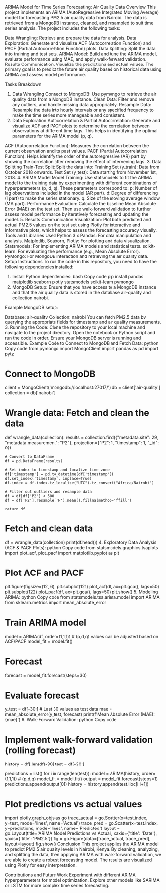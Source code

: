 ARIMA Model for Time Series Forecasting: Air Quality Data
Overview
This project implements an ARIMA (AutoRegressive Integrated Moving Average) model for forecasting PM2.5 air quality data from Nairobi. The data is retrieved from a MongoDB instance, cleaned, and resampled to suit time series analysis. The project includes the following tasks:

Data Wrangling: Retrieve and prepare the data for analysis.
Data Exploration: Generate and visualize ACF (Autocorrelation Function) and PACF (Partial Autocorrelation Function) plots.
Data Splitting: Split the data into training and test sets.
ARIMA Model: Build and tune the ARIMA model, evaluate performance using MAE, and apply walk-forward validation.
Results Communication: Visualize the predictions and actual values.
The primary goal is to predict the future air quality based on historical data using ARIMA and assess model performance.

Tasks Breakdown
1. Data Wrangling
Connect to MongoDB: Use pymongo to retrieve the air quality data from a MongoDB instance.
Clean Data: Filter and remove any outliers, and handle missing data appropriately.
Resample Data: Resample the data into hourly intervals or any specified frequency to make the time series more manageable and consistent.
2. Data Exploration
Autocorrelation & Partial Autocorrelation: Generate and visualize ACF and PACF plots to determine the correlation between observations at different time lags. This helps in identifying the optimal parameters for the ARIMA model (p, q).

ACF (Autocorrelation Function): Measures the correlation between the current observation and its past values.
PACF (Partial Autocorrelation Function): Helps identify the order of the autoregressive (AR) part by showing the correlation after removing the effect of intervening lags.
3. Data Splitting
Train-Test Split: Split the data into:
Training Set (y_train): Data from October 2018 onwards.
Test Set (y_test): Data starting from November 1st, 2018.
4. ARIMA Model
Model Training: Use statsmodels to fit the ARIMA model to the training data by experimenting with different combinations of hyperparameters (p, d, q). These parameters correspond to:
p: Number of lag observations included in the model (AR part).
d: Degree of differencing (I part) to make the series stationary.
q: Size of the moving average window (MA part).
Performance Evaluation: Calculate the baseline Mean Absolute Error (MAE) on the test set. Then use walk-forward validation to further assess model performance by iteratively forecasting and updating the model.
5. Results Communication
Visualization: Plot both predicted and actual PM2.5 values on the test set using Plotly for interactive and informative plots, which helps to assess the forecasting accuracy visually.
Tools and Libraries Used
Python 3.x
Pandas: For data manipulation and analysis.
Matplotlib, Seaborn, Plotly: For plotting and data visualization.
Statsmodels: For implementing ARIMA models and statistical tests.
scikit-learn: For evaluating the performance (e.g., Mean Absolute Error).
PyMongo: For MongoDB interaction and retrieving the air quality data.
Setup Instructions
To run the code in this repository, you need to have the following dependencies installed:

1. Install Python dependencies:
bash
Copy code
pip install pandas matplotlib seaborn plotly statsmodels scikit-learn pymongo
2. MongoDB Setup:
Ensure that you have access to a MongoDB instance and that the air quality data is stored in the database air-quality and collection nairobi.

Example MongoDB setup:

Database: air-quality
Collection: nairobi
You can fetch PM2.5 data by querying the appropriate fields for timestamp and air quality measurements.
3. Running the Code:
Clone the repository to your local machine and navigate to the project directory.
Open the notebook or Python script and run the code in order. Ensure your MongoDB server is running and accessible.
Example Code to Connect to MongoDB and Fetch Data:
python
Copy code
from pymongo import MongoClient
import pandas as pd
import pytz

# Connect to MongoDB
client = MongoClient('mongodb://localhost:27017/')
db = client['air-quality']
collection = db['nairobi']

# Wrangle data: Fetch and clean the data
def wrangle_data(collection):
    results = collection.find({"metadata.site": 29, "metadata.measurement": "P2"}, 
                               projection={"P2": 1, "timestamp": 1, "_id": 0})
    
    # Convert to DataFrame
    df = pd.DataFrame(results)
    
    # Set index to timestamp and localize time zone
    df['timestamp'] = pd.to_datetime(df['timestamp'])
    df.set_index('timestamp', inplace=True)
    df.index = df.index.tz_localize("UTC").tz_convert("Africa/Nairobi")
    
    # Filter out outliers and resample data
    df = df[df['P2'] < 500]
    df = df['P2'].resample('H').mean().fillna(method='ffill')
    
    return df

# Fetch and clean data
df = wrangle_data(collection)
print(df.head())
4. Exploratory Data Analysis (ACF & PACF Plots):
python
Copy code
from statsmodels.graphics.tsaplots import plot_acf, plot_pacf
import matplotlib.pyplot as plt

# Plot ACF and PACF
plt.figure(figsize=(12, 6))
plt.subplot(121)
plot_acf(df, ax=plt.gca(), lags=50)
plt.subplot(122)
plot_pacf(df, ax=plt.gca(), lags=50)
plt.show()
5. Modeling ARIMA:
python
Copy code
from statsmodels.tsa.arima.model import ARIMA
from sklearn.metrics import mean_absolute_error

# Train ARIMA model
model = ARIMA(df, order=(1,1,1))  # (p,d,q) values can be adjusted based on ACF/PACF
model_fit = model.fit()

# Forecast
forecast = model_fit.forecast(steps=30)

# Evaluate forecast
y_test = df[-30:]  # Last 30 values as test data
mae = mean_absolute_error(y_test, forecast)
print(f'Mean Absolute Error (MAE): {mae}')
6. Walk-Forward Validation:
python
Copy code
# Implement walk-forward validation (rolling forecast)
history = df[:len(df)-30]
test = df[-30:]

predictions = list()
for i in range(len(test)):
    model = ARIMA(history, order=(1,1,1))  # (p,d,q)
    model_fit = model.fit()
    output = model_fit.forecast(steps=1)
    predictions.append(output[0])
    history = history.append(test.iloc[i:i+1])

# Plot predictions vs actual values
import plotly.graph_objs as go
trace_actual = go.Scatter(x=test.index, y=test, mode='lines', name='Actual')
trace_pred = go.Scatter(x=test.index, y=predictions, mode='lines', name='Predicted')
layout = go.Layout(title='ARIMA Model Predictions vs Actual',
                   xaxis={'title': 'Date'},
                   yaxis={'title': 'PM2.5'})
fig = go.Figure(data=[trace_actual, trace_pred], layout=layout)
fig.show()
Conclusion
This project applies the ARIMA model to predict PM2.5 air quality levels in Nairobi, Kenya. By cleaning, analyzing, and splitting the data, then applying ARIMA with walk-forward validation, we are able to create a robust forecasting model. The results are visualized using Plotly for easy interpretation.

Contributions and Future Work
Experiment with different ARIMA hyperparameters for model optimization.
Explore other models like SARIMA or LSTM for more complex time series forecasting.
